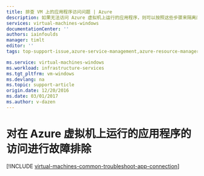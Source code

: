 ```yaml
---
title: 排查 VM 上的应用程序访问问题 | Azure
description: 如果无法访问 Azure 虚拟机上运行的应用程序，则可以按照这些步骤来隔离问题来源。
services: virtual-machines-windows
documentationCenter: ''
authors: iainfoulds
manager: timlt
editor: ''
tags: top-support-issue,azure-service-management,azure-resource-manager

ms.service: virtual-machines-windows
ms.workload: infrastructure-services
ms.tgt_pltfrm: vm-windows
ms.devlang: na
ms.topic: support-article
origin.date: 12/20/2016
ms.date: 03/01/2017
ms.author: v-dazen
---
```


# 对在 Azure 虚拟机上运行的应用程序的访问进行故障排除

[!INCLUDE [virtual-machines-common-troubleshoot-app-connection](../../../includes/virtual-machines-common-troubleshoot-app-connection.md)]

<!---HONumber=Mooncake_0104_2016-->